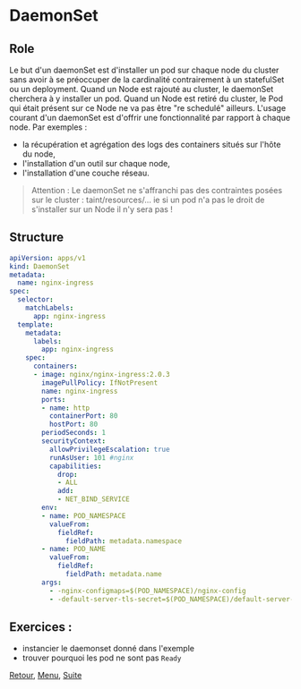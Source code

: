 # DaemonSet
## Role
Le but d'un daemonSet est d'installer un pod sur chaque node du cluster sans avoir à se préoccuper de la cardinalité contrairement à un statefulSet ou un deployment.
Quand un Node est rajouté au cluster, le daemonSet cherchera à y installer un pod. 
Quand un Node est retiré du cluster, le Pod qui était présent sur ce Node ne va pas être "re schedulé" ailleurs.
L'usage courant d'un daemonSet est d'offrir une fonctionnalité par rapport à chaque node.
Par exemples :
- la récupération et agrégation des logs des containers situés sur l'hôte du node, 
- l'installation d'un outil sur chaque node,
- l'installation d'une couche réseau.

> Attention : Le daemonSet ne s'affranchi pas des contraintes posées sur le cluster : taint/resources/...
> ie si un pod n'a pas le droit de s'installer sur un Node il n'y sera pas !

## Structure
```yaml
apiVersion: apps/v1
kind: DaemonSet
metadata:
  name: nginx-ingress
spec:
  selector:
    matchLabels:
      app: nginx-ingress
  template:
    metadata:
      labels:
        app: nginx-ingress
    spec:
      containers:
      - image: nginx/nginx-ingress:2.0.3
        imagePullPolicy: IfNotPresent
        name: nginx-ingress
        ports:
        - name: http
          containerPort: 80
          hostPort: 80
        periodSeconds: 1
        securityContext:
          allowPrivilegeEscalation: true
          runAsUser: 101 #nginx
          capabilities:
            drop:
            - ALL
            add:
            - NET_BIND_SERVICE
        env:
        - name: POD_NAMESPACE
          valueFrom:
            fieldRef:
              fieldPath: metadata.namespace
        - name: POD_NAME
          valueFrom:
            fieldRef:
              fieldPath: metadata.name
        args:
          - -nginx-configmaps=$(POD_NAMESPACE)/nginx-config
          - -default-server-tls-secret=$(POD_NAMESPACE)/default-server-secret
```


## Exercices :
- instancier le daemonset donné dans l'exemple
- trouver pourquoi les pod ne sont pas `Ready`

[Retour](https://obeyler.github.io/Formation-K8S/Chapitres/HorizontalPodAutoScaling.html), [Menu](https://obeyler.github.io/Formation-K8S/), [Suite](https://obeyler.github.io/Formation-K8S/Chapitres/StatefulSet.html)
